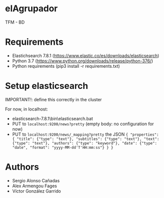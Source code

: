 # elAgrupador
TFM - BD

# Requirements
- Elastichsearch 7.8.1 (https://www.elastic.co/es/downloads/elasticsearch)
- Python 3.7 (https://www.python.org/downloads/release/python-376/)
- Python requirements (pip3 install -r requirements.txt)

# Setup elasticsearch
IMPORTANT!: define this correctly in the cluster

For now, in localhost:
- elasticsearch-7.8.1\bin\elasticsearch.bat
- PUT to  `localhost:9200/news?pretty` (empty body: no configuration for now)
- PUT to `localhost:9200/news/_mapping?pretty` the JSON `{
    "properties": {
        "title": {"type": "text"},
        "subtitles": {"type": "text"},
        "text": {"type": "text"},
        "authors": {"type": "keyword"},
        "date": {"type": "date", "format": "yyyy-MM-dd'T'HH:mm:ss"}
   }
}`

# Authors

- Sergio Alonso Cañadas
- Alex Armengou Fages
- Víctor González Garrido
